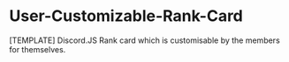 # User-Customizable-Rank-Card
[TEMPLATE] Discord.JS Rank card which is customisable by the members for themselves.
